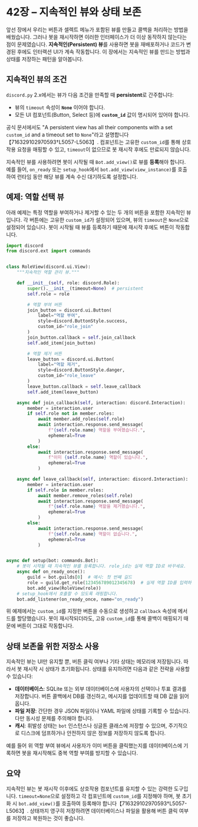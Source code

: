 # 42장 – 지속적인 뷰와 상태 보존

앞선 장에서 우리는 버튼과 셀렉트 메뉴가 포함된 뷰를 만들고 콜백을 처리하는 방법을 배웠습니다. 그러나 봇을 재시작하면 이러한 인터페이스가 더 이상 동작하지 않는다는 점이 문제였습니다. **지속적인(Persistent) 뷰**를 사용하면 봇을 재배포하거나 코드가 변경된 후에도 인터랙션 UI가 계속 작동합니다. 이 장에서는 지속적인 뷰를 만드는 방법과 상태를 저장하는 패턴을 알아봅니다.

## 지속적인 뷰의 조건

`discord.py` 2.x에서는 뷰가 다음 조건을 만족할 때 **persistent**로 간주합니다:

* 뷰의 `timeout` 속성이 **`None`** 이어야 합니다.
* 모든 UI 컴포넌트(Button, Select 등)에 **`custom_id`** 값이 명시되어 있어야 합니다.

공식 문서에서도 "A persistent view has all their components with a set `custom_id` and a timeout set to `None`"라고 설명합니다【716329102970593†L5057-L5063】. 컴포넌트는 고유한 `custom_id`를 통해 상호작용 요청을 매핑할 수 있고, `timeout`이 없으므로 봇 재시작 후에도 만료되지 않습니다.

지속적인 뷰를 사용하려면 봇이 시작될 때 `Bot.add_view()`로 뷰를 **등록**해야 합니다. 예를 들어, `on_ready` 또는 `setup_hook`에서 `bot.add_view(view_instance)`를 호출하여 런타임 동안 해당 뷰를 계속 수신 대기하도록 설정합니다.

## 예제: 역할 선택 뷰

아래 예제는 특정 역할을 부여하거나 제거할 수 있는 두 개의 버튼을 포함한 지속적인 뷰입니다. 각 버튼에는 고유한 `custom_id`가 설정되어 있으며, 뷰의 `timeout`은 `None`으로 설정되어 있습니다. 봇이 시작될 때 뷰를 등록하기 때문에 재시작 후에도 버튼이 작동합니다.

```python
import discord
from discord.ext import commands


class RoleView(discord.ui.View):
    """지속적인 역할 관리 뷰."""

    def __init__(self, role: discord.Role):
        super().__init__(timeout=None)  # persistent
        self.role = role

        # 역할 부여 버튼
        join_button = discord.ui.Button(
            label="역할 부여",
            style=discord.ButtonStyle.success,
            custom_id="role_join"
        )
        join_button.callback = self.join_callback
        self.add_item(join_button)

        # 역할 제거 버튼
        leave_button = discord.ui.Button(
            label="역할 제거",
            style=discord.ButtonStyle.danger,
            custom_id="role_leave"
        )
        leave_button.callback = self.leave_callback
        self.add_item(leave_button)

    async def join_callback(self, interaction: discord.Interaction):
        member = interaction.user
        if self.role not in member.roles:
            await member.add_roles(self.role)
            await interaction.response.send_message(
                f"{self.role.name} 역할을 부여했습니다.",
                ephemeral=True
            )
        else:
            await interaction.response.send_message(
                f"이미 {self.role.name} 역할이 있습니다.",
                ephemeral=True
            )

    async def leave_callback(self, interaction: discord.Interaction):
        member = interaction.user
        if self.role in member.roles:
            await member.remove_roles(self.role)
            await interaction.response.send_message(
                f"{self.role.name} 역할을 제거했습니다.",
                ephemeral=True
            )
        else:
            await interaction.response.send_message(
                f"{self.role.name} 역할이 없습니다.",
                ephemeral=True
            )


async def setup(bot: commands.Bot):
    # 봇이 시작될 때 지속적인 뷰를 등록합니다. role_id는 실제 역할 ID로 바꾸세요.
    async def on_ready_once():
        guild = bot.guilds[0]  # 예시: 첫 번째 길드
        role = guild.get_role(123456789012345678)  # 실제 역할 ID를 입력하세요
        bot.add_view(RoleView(role))
    # setup_hook에서 호출할 수 있도록 래핑합니다.
    bot.add_listener(on_ready_once, name="on_ready")

```

위 예제에서는 `custom_id`를 지정한 버튼을 수동으로 생성하고 `callback` 속성에 메서드를 할당했습니다. 봇이 재시작되더라도, 고유 `custom_id`를 통해 콜백이 매핑되기 때문에 버튼이 그대로 작동합니다.

## 상태 보존을 위한 저장소 사용

지속적인 뷰는 UI만 유지할 뿐, 버튼 클릭 여부나 기타 상태는 메모리에 저장됩니다. 따라서 봇 재시작 시 상태가 초기화됩니다. 상태를 유지하려면 다음과 같은 전략을 사용할 수 있습니다:

* **데이터베이스**: SQLite 또는 외부 데이터베이스에 사용자의 선택이나 투표 결과를 저장합니다. 버튼 콜백에서 DB를 갱신하고, 메시지를 업데이트할 때 DB 값을 읽어옵니다.
* **파일 저장**: 간단한 경우 JSON 파일이나 YAML 파일에 상태를 기록할 수 있습니다. 다만 동시성 문제를 주의해야 합니다.
* **캐시**: 휘발성 상태는 `bot` 인스턴스나 싱글톤 클래스에 저장할 수 있으며, 주기적으로 디스크에 덤프하거나 안전하지 않은 정보를 저장하지 않도록 합니다.

예를 들어 위 역할 부여 뷰에서 사용자가 이미 버튼을 클릭했는지를 데이터베이스에 기록하면 봇을 재시작해도 중복 역할 부여를 방지할 수 있습니다.

## 요약

지속적인 뷰는 봇 재시작 이후에도 상호작용 컴포넌트를 유지할 수 있는 강력한 도구입니다. `timeout=None`으로 설정하고 각 컴포넌트에 `custom_id`를 지정해야 하며, 봇 초기화 시 `bot.add_view()`를 호출하여 등록해야 합니다【716329102970593†L5057-L5063】. 상태까지 영구히 저장하려면 데이터베이스나 파일을 활용해 버튼 클릭 여부를 저장하고 복원하는 것이 좋습니다.